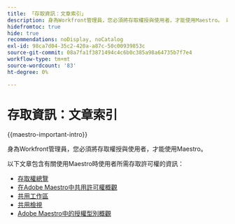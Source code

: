 ```yaml
---
title: 「存取資訊：文章索引」
description: 身為Workfront管理員，您必須將存取權授與使用者，才能使用Maestro。 以下文章包含有關使用Maestro時使用者所需存取許可權的資訊。
hidefromtoc: true
hide: true
recommendations: noDisplay, noCatalog
exl-id: 98ca7d04-35c2-420a-a87c-50c00939853c
source-git-commit: 08a7fa1f3871494c4c6b0c385a98a64735b7f7e4
workflow-type: tm+mt
source-wordcount: '83'
ht-degree: 0%

---
```


# 存取資訊：文章索引

{{maestro-important-intro}}

身為Workfront管理員，您必須將存取權授與使用者，才能使用Maestro。

以下文章包含有關使用Maestro時使用者所需存取許可權的資訊：

* [存取權總覽](../access/access-overview.md)
* [在Adobe Maestro中共用許可權概觀](/help/quicksilver/maestro/access/sharing-permissions-overview.md)
* [共用工作區](/help/quicksilver/maestro/access/share-workspaces.md)
* [共用檢視](/help/quicksilver/maestro/access/share-views.md)
* [Adobe Maestro中的授權型別概觀](/help/quicksilver/maestro/access/license-type-overview.md)


